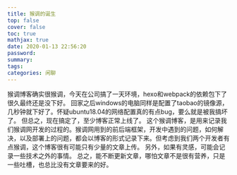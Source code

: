 ```yaml
---
title: 猴调的诞生
top: false
cover: false
toc: true
mathjax: true
date: 2020-01-13 22:56:20
password:
summary:
tags:
categories: 闲聊
---
```


猴调博客确实很猴调，今天在公司搞了一天环境，hexo和webpack的依赖包下了很久最终还是没下好。
回家之后windows的电脑同样是配置了taobao的镜像源，几秒钟就下好了。怀疑ubuntu18.04的网络配置真的有点bug，要么就是被我搞坏了。
但总之，现在搞定了，至少博客正常上线了。
这个猴调博客，是用来记录我们猴调网开发的过程的。猴调网用到的前后端框架，开发中遇到的问题，如何解决，以及部署上的问题，都会以博客的形式记录下来。但考虑到我们两个开发者有点猴调，这个博客很有可能只有少量的文章上传。
另外，如果有灵感，可能会记录一些技术之外的事情。
总之，能不断更新文章，哪怕文章不是很有营养，只是一些吐槽，也总比没有文章要来的好。
<!--more-->